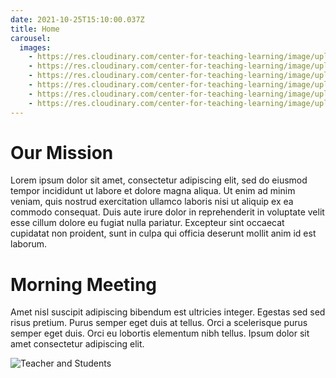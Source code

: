```yaml
---
date: 2021-10-25T15:10:00.037Z
title: Home
carousel:
  images:
    - https://res.cloudinary.com/center-for-teaching-learning/image/upload/v1635078507/437097C4-63C2-4451-9091-FDCF8A4E7981_ppvhfn.jpg
    - https://res.cloudinary.com/center-for-teaching-learning/image/upload/v1635078477/0060F510-4151-410B-9B36-76185C78A6DF_mknxtr.jpg
    - https://res.cloudinary.com/center-for-teaching-learning/image/upload/v1635078817/412AF92F-B7B9-4DF0-A600-624321EBBE5A_afo8rj.jpg
    - https://res.cloudinary.com/center-for-teaching-learning/image/upload/v1635088626/200114_untitledshoot_DSC_3566_ykf1la.jpg
    - https://res.cloudinary.com/center-for-teaching-learning/image/upload/v1635088623/200114_untitledshoot_DSC_3868_vbltj7.jpg
    - https://res.cloudinary.com/center-for-teaching-learning/image/upload/v1635088620/200114_untitledshoot_DSC_3838_sbrwp1.jpg
---
```


# Our Mission

Lorem ipsum dolor sit amet, consectetur adipiscing elit, sed do eiusmod tempor incididunt ut labore et dolore magna aliqua. Ut enim ad minim veniam, quis nostrud exercitation ullamco laboris nisi ut aliquip ex ea commodo consequat. Duis aute irure dolor in reprehenderit in voluptate velit esse cillum dolore eu fugiat nulla pariatur. Excepteur sint occaecat cupidatat non proident, sunt in culpa qui officia deserunt mollit anim id est laborum.

# Morning Meeting

Amet nisl suscipit adipiscing bibendum est ultricies integer. Egestas sed sed risus pretium. Purus semper eget duis at tellus. Orci a scelerisque purus semper eget duis. Orci eu lobortis elementum nibh tellus. Ipsum dolor sit amet consectetur adipiscing elit.

![Teacher and Students](https://res.cloudinary.com/center-for-teaching-learning/image/upload/v1635088623/200114_untitledshoot_DSC_3868_vbltj7.jpg "Students around the table")
